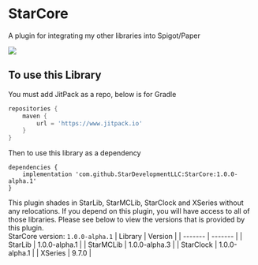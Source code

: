 # StarCore
A plugin for integrating my other libraries into Spigot/Paper

[![](https://jitpack.io/v/StarDevelopmentLLC/StarCore.svg)](https://jitpack.io/#StarDevelopmentLLC/StarCore)
## To use this Library
You must add JitPack as a repo, below is for Gradle  
```groovy
repositories {
    maven {
        url = 'https://www.jitpack.io'
    }
}
```  
Then to use this library as a dependency  
```goovy
dependencies {
    implementation 'com.github.StarDevelopmentLLC:StarCore:1.0.0-alpha.1'
}
```  
This plugin shades in StarLib, StarMCLib, StarClock and XSeries without any relocations. If you depend on this plugin, you will have access to all of those libraries. Please see below to view the versions that is provided by this plugin.  
StarCore version: `1.0.0-alpha.1`
| Library | Version |
| ------- | ------- | 
| StarLib | 1.0.0-alpha.1 |
| StarMCLib | 1.0.0-alpha.3 |
| StarClock | 1.0.0-alpha.1 |
| XSeries | 9.7.0 |

